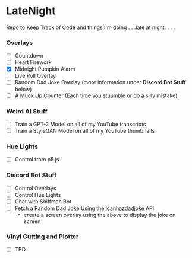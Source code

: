 # LateNight

Repo to Keep Track of Code and things I'm doing . . .late at night. . . .

### Overlays

- [ ] Countdown
- [ ] Heart Firework
- [x] Midnight Pumpkin Alarm
- [ ] Live Poll Overlay
- [ ] Random Dad Joke Overlay (more information under **Discord Bot Stuff** below)
- [ ] A Muck Up Counter (Each time you stuumble or do a silly mistake)

### Weird AI Stuff

- [ ] Train a GPT-2 Model on all of my YouTube transcripts
- [ ] Train a StyleGAN Model on all of my YouTube thumbnails

### Hue Lights

- [ ] Control from p5.js

### Discord Bot Stuff

- [ ] Control Overlays
- [ ] Control Hue Lights
- [ ] Chat with Shiffman Bot
- [ ] Fetch a Random Dad Joke Using the [icanhazdadjoke API](https://icanhazdadjoke.com/api)
  - create a screen overlay using the above to display the joke on screen

### Vinyl Cutting and Plotter

- [ ] TBD
